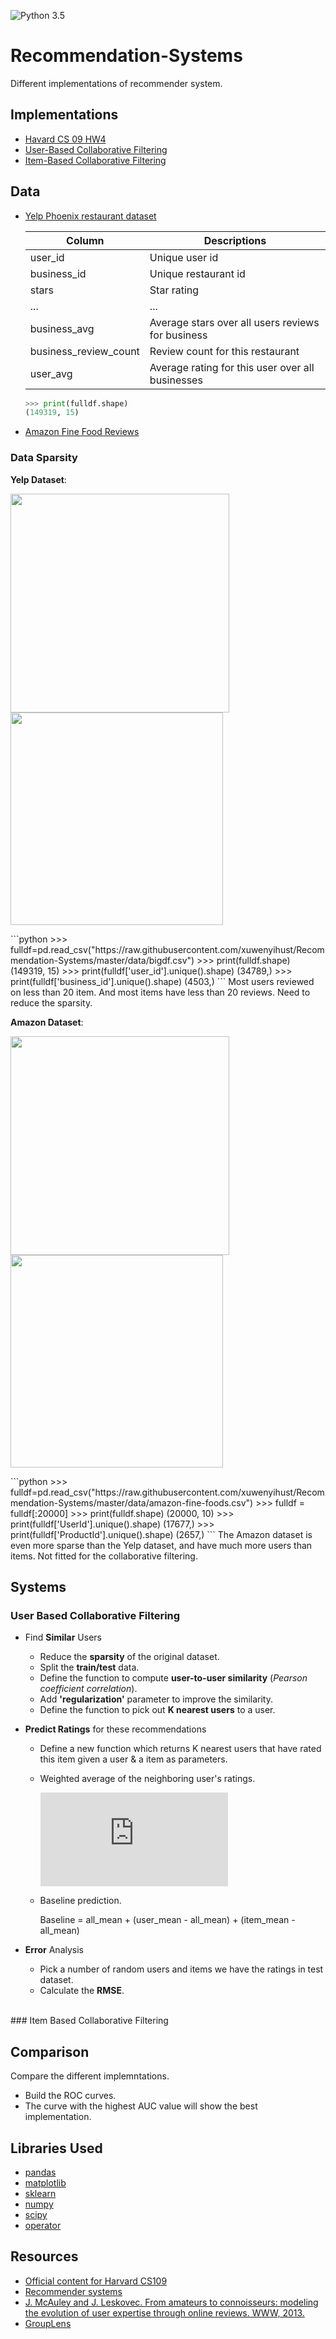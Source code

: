 ![Python 3.5](https://img.shields.io/badge/python-3.5-blue.svg)

# Recommendation-Systems
Different implementations of recommender system.
<br/>

## Implementations
* [Havard CS 09 HW4](https://github.com/xuwenyihust/Restaurant-Recommendation-System/tree/master/harvard_cs%20_09_hw4)
* [User-Based Collaborative Filtering](https://github.com/xuwenyihust/Recommendation-Systems/tree/master/user_based_cf)
* [Item-Based Collaborative Filtering](https://github.com/xuwenyihust/Recommendation-Systems/tree/master/item_based_cf)

## Data
* [Yelp Phoenix restaurant dataset](https://github.com/xuwenyihust/Restaurant-Recommendation-System/blob/master/data/bigdf.csv)

  | Column | Descriptions |
  | -------|--------------|
  | user_id | Unique user id |
  | business_id | Unique restaurant id |
  | stars | Star rating |
  | ... | ... |
  | business_avg | Average stars over all users reviews for business |
  | business_review_count | Review count for this restaurant |
  | user_avg | Average rating for this user over all businesses |
  
  ```python
  >>> print(fulldf.shape)
  (149319, 15)
  ```

* [Amazon Fine Food Reviews](https://www.kaggle.com/snap/amazon-fine-food-reviews)

### Data Sparsity

**Yelp Dataset**:
<p align="justify">
  <img src="https://github.com/xuwenyihust/Recommendation-Systems/blob/master/images/yelp_sparsity_user.JPG" width="350"/>
  <img src="https://github.com/xuwenyihust/Recommendation-Systems/blob/master/images/yelp_sparsity_restaurant.JPG" width="340"/>
</p>
```python
>>> fulldf=pd.read_csv("https://raw.githubusercontent.com/xuwenyihust/Recommendation-Systems/master/data/bigdf.csv")
>>> print(fulldf.shape)
(149319, 15)
>>> print(fulldf['user_id'].unique().shape)
(34789,)
>>> print(fulldf['business_id'].unique().shape)
(4503,)
```
Most users reviewed on less than 20 item. And most items have less than 20 reviews. Need to reduce the sparsity.

**Amazon Dataset**:
<p align="justify">
  <img src="https://github.com/xuwenyihust/Recommendation-Systems/blob/master/images/amazon_sparsity_user.JPG" width="350"/>
  <img src="https://github.com/xuwenyihust/Recommendation-Systems/blob/master/images/amazon_sparsity_item.JPG" width="340"/>
</p>
```python
>>> fulldf=pd.read_csv("https://raw.githubusercontent.com/xuwenyihust/Recommendation-Systems/master/data/amazon-fine-foods.csv")
>>> fulldf = fulldf[:20000]
>>> print(fulldf.shape)
(20000, 10)
>>> print(fulldf['UserId'].unique().shape)
(17677,)
>>> print(fulldf['ProductId'].unique().shape)
(2657,)
```
The Amazon dataset is even more sparse than the Yelp dataset, and have much more users than items. Not fitted for the collaborative filtering.

## Systems
### User Based Collaborative Filtering
* Find **Similar** Users
    * Reduce the **sparsity** of the original dataset.
    * Split the **train/test** data.
    * Define the function to compute **user-to-user similarity** (*Pearson coefficient correlation*).
    * Add **'regularization'** parameter to improve the similarity.
    * Define the function to pick out **K nearest users** to a user.

* **Predict Ratings** for these recommendations
    * Define a new function which returns K nearest users that have rated this item given a user & a item as parameters.
    * Weighted average of the neighboring user's ratings.
    
      ![equation](http://www.sciweavers.org/tex2img.php?eq=%20P_%7Bu%2Ci%7D%20%3D%20%20%20P%5E%7Bbaseline%7D_%7Bu%2Ci%7D%20%2B%20%20%5Cfrac%7B%20%5Csum%20s_%7Bj%7D%20%2A%20%28P_%7Bu%2Cj%7D%20-%20P%5E%7Bbaseline%7D_%7Bu%2Ci%7D%29%20%7D%7B%20%5Csum%20s_%7Bj%7D%20%7D%20&bc=White&fc=Black&im=jpg&fs=12&ff=arev&edit=0)

    * Baseline prediction.
    
      Baseline = all_mean + (user_mean - all_mean) + (item_mean - all_mean)
      
* **Error** Analysis
    * Pick a number of random users and items we have the ratings in test dataset.
    * Calculate the **RMSE**.

<br/>
### Item Based Collaborative Filtering

## Comparison
Compare the different implemntations.
* Build the ROC curves.
* The curve with the highest AUC value will show the best implementation.

## Libraries Used
* [pandas](http://pandas.pydata.org/)
* [matplotlib](http://matplotlib.org/)
* [sklearn](http://scikit-learn.org/stable/)
* [numpy](http://www.numpy.org/)
* [scipy](https://www.scipy.org/)
* [operator](https://docs.python.org/3/library/operator.html) 


## Resources

* [Official content for Harvard CS109](https://github.com/cs109/content)
* [Recommender systems](http://www.ibm.com/developerworks/library/os-recommender2/index.html)
* [J. McAuley and J. Leskovec. From amateurs to connoisseurs: modeling the evolution of user expertise through online reviews. WWW, 2013.](http://i.stanford.edu/~julian/pdfs/www13.pdf)
* [GroupLens](http://files.grouplens.org/papers/FnT%20CF%20Recsys%20Survey.pdf)
